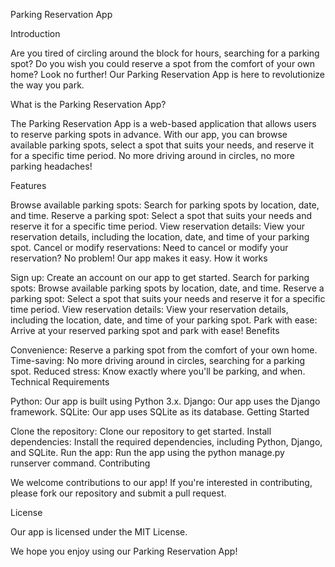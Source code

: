 Parking Reservation App

Introduction

Are you tired of circling around the block for hours, searching for a parking spot? Do you wish you could reserve a spot from the comfort of your own home? Look no further! Our Parking Reservation App is here to revolutionize the way you park.

What is the Parking Reservation App?

The Parking Reservation App is a web-based application that allows users to reserve parking spots in advance. With our app, you can browse available parking spots, select a spot that suits your needs, and reserve it for a specific time period. No more driving around in circles, no more parking headaches!

Features

Browse available parking spots: Search for parking spots by location, date, and time.
Reserve a parking spot: Select a spot that suits your needs and reserve it for a specific time period.
View reservation details: View your reservation details, including the location, date, and time of your parking spot.
Cancel or modify reservations: Need to cancel or modify your reservation? No problem! Our app makes it easy.
How it works

Sign up: Create an account on our app to get started.
Search for parking spots: Browse available parking spots by location, date, and time.
Reserve a parking spot: Select a spot that suits your needs and reserve it for a specific time period.
View reservation details: View your reservation details, including the location, date, and time of your parking spot.
Park with ease: Arrive at your reserved parking spot and park with ease!
Benefits

Convenience: Reserve a parking spot from the comfort of your own home.
Time-saving: No more driving around in circles, searching for a parking spot.
Reduced stress: Know exactly where you'll be parking, and when.
Technical Requirements

Python: Our app is built using Python 3.x.
Django: Our app uses the Django framework.
SQLite: Our app uses SQLite as its database.
Getting Started

Clone the repository: Clone our repository to get started.
Install dependencies: Install the required dependencies, including Python, Django, and SQLite.
Run the app: Run the app using the python manage.py runserver command.
Contributing

We welcome contributions to our app! If you're interested in contributing, please fork our repository and submit a pull request.

License

Our app is licensed under the MIT License.

We hope you enjoy using our Parking Reservation App!